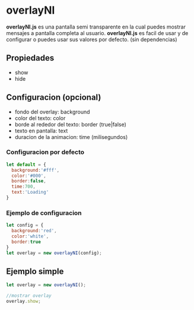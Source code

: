 # overlayNI
**overlayNI.js** es una pantalla semi transparente en la cual puedes mostrar mensajes a pantalla completa al usuario. **overlayNI.js** es facil de usar y de configurar o puedes usar sus valores por defecto. (sin dependencias)

## Propiedades
- show
- hide

## Configuracion (opcional)
- fondo del overlay: background
- color del texto: color
- borde al rededor del texto: border (true|false)
- texto en pantalla: text
- duracion de la animacion: time (milisegundos)

### Configuracion por defecto
~~~javascript
let default = {
  background:'#fff',
  color:'#000',
  border:false,
  time:700,
  text:'Loading'
}
~~~

### Ejemplo de configuracion
~~~javascript
let config = {
  background:'red',
  color:'white',
  border:true
}
let overlay = new overlayNI(config);
~~~


## Ejemplo simple
~~~javascript
let overlay = new overlayNI();

//mostrar overlay
overlay.show;
~~~
